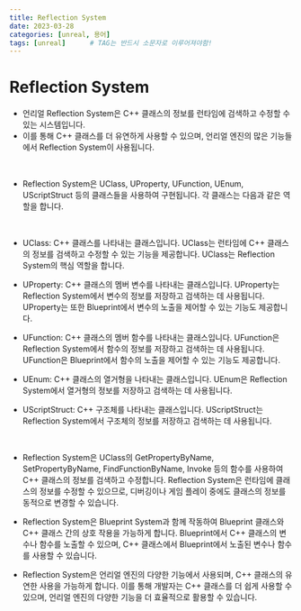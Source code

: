 ```yaml
---
title: Reflection System
date: 2023-03-28
categories: [unreal, 용어]
tags: [unreal]		# TAG는 반드시 소문자로 이루어져야함!
---
```


Reflection System
====================

* 언리얼 Reflection System은 C++ 클래스의 정보를 런타임에 검색하고 수정할 수 있는 시스템입니다.
* 이를 통해 C++ 클래스를 더 유연하게 사용할 수 있으며, 언리얼 엔진의 많은 기능들에서 Reflection System이 사용됩니다.

<br>

* Reflection System은 UClass, UProperty, UFunction, UEnum, UScriptStruct 등의 클래스들을 사용하여 구현됩니다. 각 클래스는 다음과 같은 역할을 합니다.

<br>

* UClass: C++ 클래스를 나타내는 클래스입니다. UClass는 런타임에 C++ 클래스의 정보를 검색하고 수정할 수 있는 기능을 제공합니다. UClass는 Reflection System의 핵심 역할을 합니다.

* UProperty: C++ 클래스의 멤버 변수를 나타내는 클래스입니다. UProperty는 Reflection System에서 변수의 정보를 저장하고 검색하는 데 사용됩니다. UProperty는 또한 Blueprint에서 변수의 노출을 제어할 수 있는 기능도 제공합니다.

* UFunction: C++ 클래스의 멤버 함수를 나타내는 클래스입니다. UFunction은 Reflection System에서 함수의 정보를 저장하고 검색하는 데 사용됩니다. UFunction은 Blueprint에서 함수의 노출을 제어할 수 있는 기능도 제공합니다.

* UEnum: C++ 클래스의 열거형을 나타내는 클래스입니다. UEnum은 Reflection System에서 열거형의 정보를 저장하고 검색하는 데 사용됩니다.

* UScriptStruct: C++ 구조체를 나타내는 클래스입니다. UScriptStruct는 Reflection System에서 구조체의 정보를 저장하고 검색하는 데 사용됩니다.

<br>

* Reflection System은 UClass의 GetPropertyByName, SetPropertyByName, FindFunctionByName, Invoke 등의 함수를 사용하여 C++ 클래스의 정보를 검색하고 수정합니다. Reflection System은 런타임에 클래스의 정보를 수정할 수 있으므로, 디버깅이나 게임 플레이 중에도 클래스의 정보를 동적으로 변경할 수 있습니다.

* Reflection System은 Blueprint System과 함께 작동하여 Blueprint 클래스와 C++ 클래스 간의 상호 작용을 가능하게 합니다. Blueprint에서 C++ 클래스의 변수나 함수를 노출할 수 있으며, C++ 클래스에서 Blueprint에서 노출된 변수나 함수를 사용할 수 있습니다.

* Reflection System은 언리얼 엔진의 다양한 기능에서 사용되며, C++ 클래스의 유연한 사용을 가능하게 합니다. 이를 통해 개발자는 C++ 클래스를 더 쉽게 사용할 수 있으며, 언리얼 엔진의 다양한 기능을 더 효율적으로 활용할 수 있습니다.